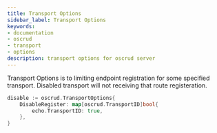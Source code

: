 ```yaml
---
title: Transport Options
sidebar_label: Transport Options
keywords:
- documentation
- oscrud
- transport
- options
description: transport options for oscrud server
---
```


Transport Options is to limiting endpoint registration for some specified transport. Disabled transport will not receiving that route registeration.

```go
disable := oscrud.TransportOptions{
	DisableRegister: map[oscrud.TransportID]bool{
		echo.TransportID: true,
	},
}
```
